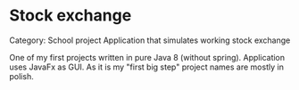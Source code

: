 # Stock exchange
Category: School project
Application that simulates working stock exchange

One of my first projects written in pure Java 8 (without spring). Application uses JavaFx as GUI.
As it is my "first big step" project names are mostly in polish.
